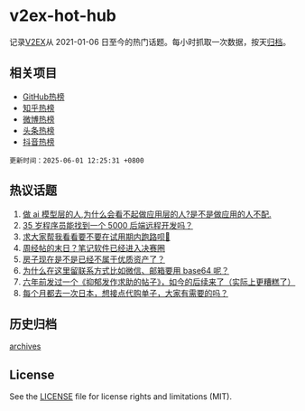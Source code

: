 # v2ex-hot-hub

 记录[V2EX](https://www.v2ex.com/)从 2021-01-06 日至今的热门话题。每小时抓取一次数据，按天[归档](archives)。
 
 ## 相关项目

- [GitHub热榜](https://github.com/it985/github-hot-hub)
- [知乎热榜](https://github.com/it985/zhihu-hot-hub)
- [微博热榜](https://github.com/it985/weibo-hot-hub)
- [头条热榜](https://github.com/it985/toutiao-hot-hub)
- [抖音热榜](https://github.com/it985/douyin-hot-hub)


 `更新时间：2025-06-01 12:25:31 +0800`

## 热议话题

1. [做 ai 模型层的人,为什么会看不起做应用层的人?是不是做应用的人不配.](https://www.v2ex.com/t/1135615)
1. [35 岁程序员能找到一个 5000 后端远程开发吗？](https://www.v2ex.com/t/1135648)
1. [求大家帮我看看要不要在试用期内跑路呗🙇‍](https://www.v2ex.com/t/1135595)
1. [周经帖的末日？笔记软件已经进入决赛圈](https://www.v2ex.com/t/1135671)
1. [房子现在是不是已经不属于优质资产了？](https://www.v2ex.com/t/1135635)
1. [为什么在这里留联系方式比如微信、邮箱要用 base64 呢？](https://www.v2ex.com/t/1135678)
1. [六年前发过一个《抑郁发作求助的帖子》，如今的后续来了（实际上更糟糕了）](https://www.v2ex.com/t/1135663)
1. [每个月都去一次日本，想接点代购单子，大家有需要的吗？](https://www.v2ex.com/t/1135599)

## 历史归档

[archives](archives)

## License

See the [LICENSE](LICENSE) file for license rights and limitations (MIT).
